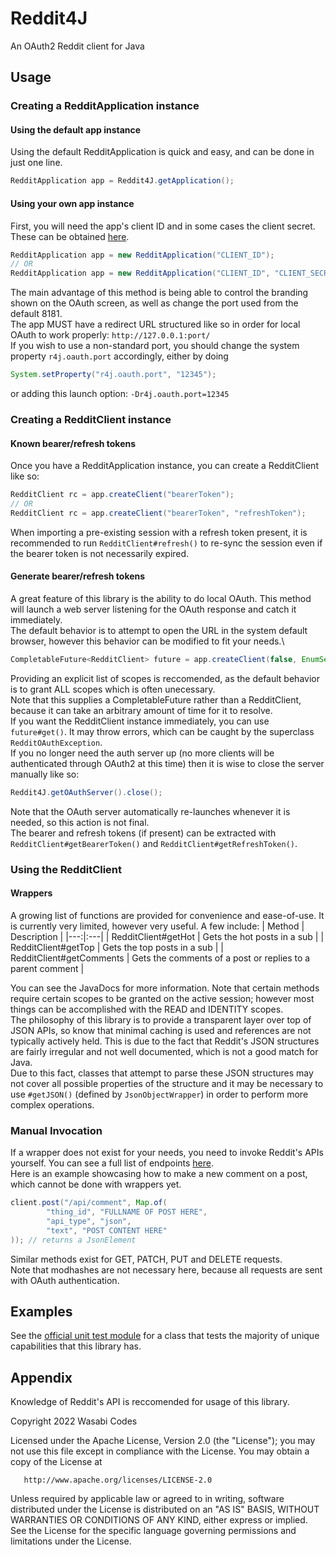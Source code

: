 # Reddit4J
An OAuth2 Reddit client for Java

## Usage
### Creating a RedditApplication instance
#### Using the default app instance
Using the default RedditApplication is quick and easy, and can be done in just one line.
```java
RedditApplication app = Reddit4J.getApplication();
```

#### Using your own app instance
First, you will need the app's client ID and in some cases the client secret. These can be obtained [here](https://www.reddit.com/prefs/apps).
```java
RedditApplication app = new RedditApplication("CLIENT_ID");
// OR
RedditApplication app = new RedditApplication("CLIENT_ID", "CLIENT_SECRET");
```
The main advantage of this method is being able to control the branding shown on the OAuth screen, as well as change the port used from the default 8181.\
The app MUST have a redirect URL structured like so in order for local OAuth to work properly: ``http://127.0.0.1:port/``\
If you wish to use a non-standard port, you should change the system property ``r4j.oauth.port`` accordingly, either by doing
```java
System.setProperty("r4j.oauth.port", "12345");
```
or adding this launch option: ``-Dr4j.oauth.port=12345``

### Creating a RedditClient instance
#### Known bearer/refresh tokens
Once you have a RedditApplication instance, you can create a RedditClient like so:
```java
RedditClient rc = app.createClient("bearerToken");
// OR
RedditClient rc = app.createClient("bearerToken", "refreshToken");
```
When importing a pre-existing session with a refresh token present, it is recommended to run ``RedditClient#refresh()`` to re-sync the session even if the bearer token is not necessarily expired.

#### Generate bearer/refresh tokens
A great feature of this library is the ability to do local OAuth. This method will launch a web server listening for the OAuth response and catch it immediately.\
The default behavior is to attempt to open the URL in the system default browser, however this behavior can be modified to fit your needs.\
```java
CompletableFuture<RedditClient> future = app.createClient(false, EnumSet.of(Scope.IDENTITY, Scope.READ));
```
Providing an explicit list of scopes is reccomended, as the default behavior is to grant ALL scopes which is often unecessary.\
Note that this supplies a CompletableFuture rather than a RedditClient, because it can take an arbitrary amount of time for it to resolve.\
If you want the RedditClient instance immediately, you can use ``future#get()``. It may throw errors, which can be caught by the superclass ``RedditOAuthException``.\
If you no longer need the auth server up (no more clients will be authenticated through OAuth2 at this time) then it is wise to close the server manually like so:
```java
Reddit4J.getOAuthServer().close();
```
Note that the OAuth server automatically re-launches whenever it is needed, so this action is not final.\
The bearer and refresh tokens (if present) can be extracted with ``RedditClient#getBearerToken()`` and ``RedditClient#getRefreshToken()``.

### Using the RedditClient
#### Wrappers
A growing list of functions are provided for convenience and ease-of-use. It is currently very limited, however very useful. A few include:
| Method | Description |
|---:|:---|
| RedditClient#getHot | Gets the hot posts in a sub |
| RedditClient#getTop | Gets the top posts in a sub |
| RedditClient#getComments | Gets the comments of a post or replies to a parent comment |

You can see the JavaDocs for more information. Note that certain methods require certain scopes to be granted on the active session; however most things can be accomplished with the READ and IDENTITY scopes.\
The philosophy of this library is to provide a transparent layer over top of JSON APIs, so know that minimal caching is used and references are not typically actively held. This is due to the fact that Reddit's JSON structures are fairly irregular and not well documented, which is not a good match for Java.\
Due to this fact, classes that attempt to parse these JSON structures may not cover all possible properties of the structure and it may be necessary to use ``#getJSON()`` (defined by ``JsonObjectWrapper``) in order to perform more complex operations.

### Manual Invocation
If a wrapper does not exist for your needs, you need to invoke Reddit's APIs yourself. You can see a full list of endpoints [here](https://www.reddit.com/dev/api/).\
Here is an example showcasing how to make a new comment on a post, which cannot be done with wrappers yet.
```java
client.post("/api/comment", Map.of(
        "thing_id", "FULLNAME OF POST HERE",
        "api_type", "json",
        "text", "POST CONTENT HERE"
)); // returns a JsonElement
```
Similar methods exist for GET, PATCH, PUT and DELETE requests.\
Note that modhashes are not necessary here, because all requests are sent with OAuth authentication.

## Examples
See the [official unit test module](https://github.com/WasabiThumb/Reddit4J/blob/master/src/test/java/R4JTest.java) for a class that tests the majority of unique capabilities that this library has.

## Appendix
Knowledge of Reddit's API is reccomended for usage of this library.

Copyright 2022 Wasabi Codes

Licensed under the Apache License, Version 2.0 (the "License");
you may not use this file except in compliance with the License.
You may obtain a copy of the License at

       http://www.apache.org/licenses/LICENSE-2.0

Unless required by applicable law or agreed to in writing, software
distributed under the License is distributed on an "AS IS" BASIS,
WITHOUT WARRANTIES OR CONDITIONS OF ANY KIND, either express or implied.
See the License for the specific language governing permissions and
limitations under the License.
